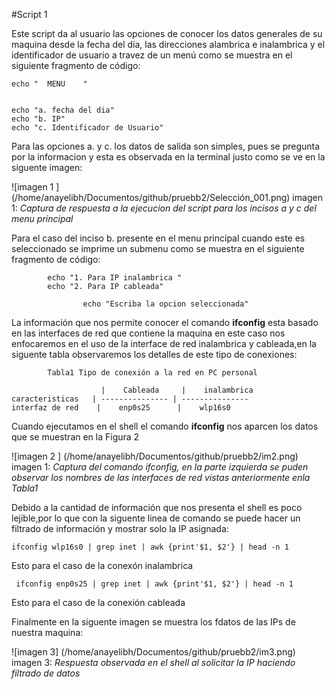 #Script 1

Este script da al usuario las opciones de conocer los datos generales de su maquina desde la fecha del día, las direcciones alambrica e inalambrica y el identificador de usuario a travez de un menú como se muestra en el siguiente fragmento de código:


~~~
echo "  MENU    "


echo "a. fecha del dia"
echo "b. IP"
echo "c. Identificador de Usuario"
~~~


Para las opciones a. y c. los datos de salida son simples, pues se pregunta por la informacion y esta es observada en la terminal justo como se ve en  la siguente imagen:

![imagen 1 ] (/home/anayelibh/Documentos/github/pruebb2/Selección_001.png) imagen 1: *Captura de respuesta a la ejecucion del script para los incisos a y c del menu principal*


Para el caso del inciso b. presente en el menu principal cuando este es seleccionado se imprime un submenu como se muestra en el siguiente fragmento de código:

~~~
 		echo "1. Para IP inalambrica "
 		echo "2. Para IP cableada"
 		
                echo "Escriba la opcion seleccionada"
~~~

La información que nos permite conocer el comando **ifconfig** esta basado en las interfaces de red que contiene la maquina en este caso nos enfocaremos en el uso de la interface de red inalambrica y cableada,en la siguente tabla observaremos los detalles de este tipo de conexiones:


 
  
	        Tabla1 Tipo de conexión a la red en PC personal
	 
                       	|    Cableada     |    inalambrica             caracteristicas   | --------------- | ---------------           interfaz de red    |    enp0s25      |    wlp16s0


Cuando ejecutamos en el shell el comando **ifconfig** nos aparcen los  datos que se muestran en la Figura 2


![imagen 2 ] (/home/anayelibh/Documentos/github/pruebb2/im2.png) imagen 1: *Captura del comando ifconfig,  en la parte izquierda se puden observar los nombres de las interfaces de red vistas anteriormente enla Tabla1*


Debido a la cantidad de información que nos presenta el shell es poco lejible,por lo que con la siguente linea de comando se puede hacer un filtrado de información y mostrar solo la IP asignada: 

~~~
ifconfig wlp16s0 | grep inet | awk {print'$1, $2'} | head -n 1
~~~ 

 Esto para el caso de la conexón inalambrica

~~~
 ifconfig enp0s25 | grep inet | awk {print'$1, $2'} | head -n 1
~~~

 Esto para el caso de la conexión cableada
 
 Finalmente en la siguente imagen se muestra los fdatos de las IPs de nuestra maquina:
 
![imagen 3] (/home/anayelibh/Documentos/github/pruebb2/im3.png) imagen 3: *Respuesta observada en el shell al solicitar la IP haciendo filtrado de datos*
